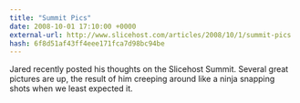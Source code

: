 ```yaml
---
title: "Summit Pics"
date: 2008-10-01 17:10:00 +0000
external-url: http://www.slicehost.com/articles/2008/10/1/summit-pics
hash: 6f8d51af43ff4eee171fca7d98bc94be
---
```


Jared recently posted his thoughts on the Slicehost Summit. Several great pictures are up, the result of him creeping around like a ninja snapping shots when we least expected it.

